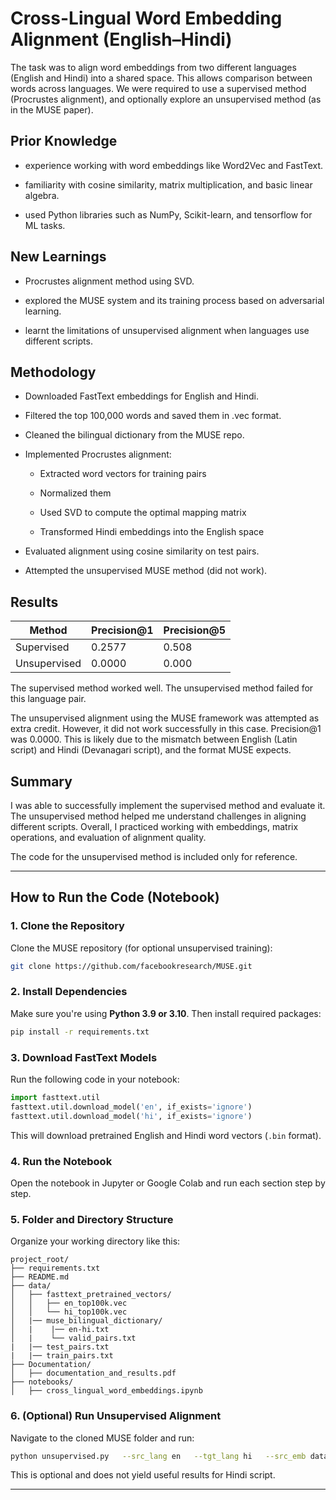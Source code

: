 
# Cross-Lingual Word Embedding Alignment (English–Hindi)

The task was to align word embeddings from two different languages (English and Hindi) into a shared space. This allows comparison between words across languages. We were required to use a supervised method (Procrustes alignment), and optionally explore an unsupervised method (as in the MUSE paper).

## Prior Knowledge

- experience working with word embeddings like Word2Vec and FastText.

- familiarity with cosine similarity, matrix multiplication, and basic linear algebra.

- used Python libraries such as NumPy, Scikit-learn, and tensorflow for ML tasks.


## New Learnings
- Procrustes alignment method using SVD.

- explored the MUSE system and its training process based on adversarial learning.

- learnt the limitations of unsupervised alignment when languages use different scripts.


## Methodology 
- Downloaded FastText embeddings for English and Hindi.

- Filtered the top 100,000 words and saved them in .vec format.

- Cleaned the bilingual dictionary from the MUSE repo.

- Implemented Procrustes alignment:

  - Extracted word vectors for training pairs

  - Normalized them

  - Used SVD to compute the optimal mapping matrix

  - Transformed Hindi embeddings into the English space

- Evaluated alignment using cosine similarity on test pairs.

- Attempted the unsupervised MUSE method (did not work).

## Results
| Method       | Precision@1 | Precision@5 |
|--------------|-------------|-------------|
| Supervised   | 0.2577      | 0.508       |
| Unsupervised | 0.0000      | 0.000       |

The supervised method worked well. The unsupervised method failed for this language pair.

The unsupervised alignment using the MUSE framework was attempted as extra credit. However, it did not work successfully in this case. Precision@1 was 0.0000. This is likely due to the mismatch between English (Latin script) and Hindi (Devanagari script), and the format MUSE expects.

## Summary
I was able to successfully implement the supervised method and evaluate it. The unsupervised method helped me understand challenges in aligning different scripts. Overall, I practiced working with embeddings, matrix operations, and evaluation of alignment quality.

The code for the unsupervised method is included only for reference.

---

## How to Run the Code (Notebook)

### 1. Clone the Repository
Clone the MUSE repository (for optional unsupervised training):
```bash
git clone https://github.com/facebookresearch/MUSE.git
```

### 2. Install Dependencies
Make sure you're using **Python 3.9 or 3.10**. Then install required packages:
```bash
pip install -r requirements.txt
```

### 3. Download FastText Models
Run the following code in your notebook:
```python
import fasttext.util
fasttext.util.download_model('en', if_exists='ignore')
fasttext.util.download_model('hi', if_exists='ignore')
```
This will download pretrained English and Hindi word vectors (`.bin` format).

### 4. Run the Notebook
Open the notebook in Jupyter or Google Colab and run each section step by step.

### 5. Folder and Directory Structure
Organize your working directory like this:
```
project_root/
├── requirements.txt
├── README.md
├── data/
│   ├── fasttext_pretrained_vectors/
│   │   ├── en_top100k.vec
│   │   └── hi_top100k.vec
│   |── muse_bilingual_dictionary/
│   |    |── en-hi.txt
│   |    └── valid_pairs.txt
|   |── test_pairs.txt
|   |── train_pairs.txt
├── Documentation/
│   ├── documentation_and_results.pdf
├── notebooks/
│   ├── cross_lingual_word_embeddings.ipynb

```

### 6. (Optional) Run Unsupervised Alignment
Navigate to the cloned MUSE folder and run:
```bash
python unsupervised.py   --src_lang en   --tgt_lang hi   --src_emb data/vec/wiki.en.vec   --tgt_emb data/vec/wiki.hi.vec   --export pth   --exp_path checkpoints/   --exp_name unsup_en_hi   --cuda False
```
This is optional and does not yield useful results for Hindi script.

---
